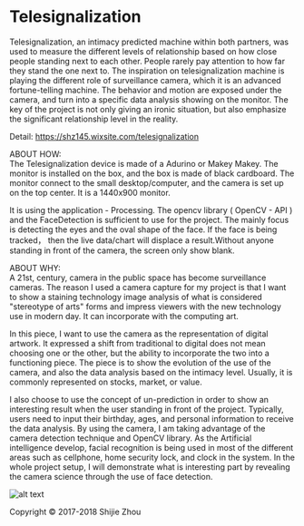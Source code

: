 # Telesignalization
Telesignalization, an intimacy predicted machine within both partners, was used to measure the different levels of relationship based on how close people standing next to each other. People rarely pay attention to how far they stand the one next to. The inspiration on telesignalization machine is playing the different role of surveillance camera, which it is an advanced fortune-telling machine. The behavior and motion are exposed under the camera, and turn into a specific data analysis showing on the monitor. The key of the project is not only giving an ironic situation, but also emphasize the significant relationship level in the reality.

Detail:
https://shz145.wixsite.com/telesignalization 

ABOUT HOW:  
The Telesignalization device is made of a Adurino or Makey Makey. The monitor is installed on the box, and the box is made of black cardboard. The monitor connect to the small desktop/computer, and the camera is set up on the top center. It is a 1440x900 monitor. 

It is using the application - Processing.  The opencv library ( OpenCV - API ) and the FaceDetection is sufficient to use for the project. The mainly focus is detecting the eyes and the oval shape of the face. If the face is being tracked， then the live data/chart will displace a result.Without anyone standing in front of the camera, the screen only show blank.

ABOUT WHY:  
A 21st, century, camera in the public space has become surveillance cameras. The reason I used a camera capture for my project is that I want to show a staining technology image analysis of what is considered "stereotype of arts" forms and impress viewers with the new technology use in modern day. It can incorporate with the computing art. 

In this piece, I want to use the camera as the representation of digital artwork. It expressed a shift from traditional to digital does not mean choosing one or the other, but the ability to incorporate the two into a functioning piece. The piece is to show the evolution of the use of the camera, and also the data analysis based on the intimacy level. Usually, it is commonly represented on stocks, market, or value. 

I also choose to use the concept of un-prediction in order to show an interesting result when the user standing in front of the project. Typically, users need to input their birthday, ages, and personal information to receive the data analysis. By using the camera, I am taking advantage of the camera detection technique and OpenCV library. As the Artificial intelligence develop, facial recognition is being used in most of the different areas such as cellphone, home security lock, and clock in the system. In the whole project setup, I will demonstrate what is interesting part by revealing the camera science through the use of face detection.

![alt text](https://static.wixstatic.com/media/a6c808_1b97182f72d9485683f0987f3442654d~mv2_d_4000_2250_s_2.jpg/v1/fill/w_2158,h_1214,al_c,q_90,usm_0.66_1.00_0.01/a6c808_1b97182f72d9485683f0987f3442654d~mv2_d_4000_2250_s_2.webp)

Copyright © 2017-2018 Shijie Zhou
